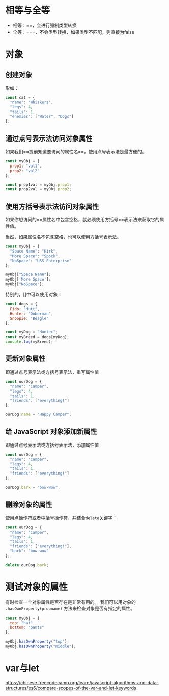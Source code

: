 # 相等与全等

- 相等：==，会进行强制类型转换
- 全等：===，不会类型转换，如果类型不匹配，则直接为false



# 对象

## 创建对象

形如：

```js
const cat = {
  "name": "Whiskers",
  "legs": 4,
  "tails": 1,
  "enemies": ["Water", "Dogs"]
};
```



## 通过点号表示法访问对象属性

如果我们==提前知道要访问的属性名==，使用点号表示法是最方便的。



```js
const myObj = {
  prop1: "val1",
  prop2: "val2"
};

const prop1val = myObj.prop1;
const prop2val = myObj.prop2;
```



## 使用方括号表示法访问对象属性

如果你想访问的==属性名中包含空格，就必须使用方括号==表示法来获取它的属性值。

当然，如果属性名不包含空格，也可以使用方括号表示法。



```js
const myObj = {
  "Space Name": "Kirk",
  "More Space": "Spock",
  "NoSpace": "USS Enterprise"
};

myObj["Space Name"];
myObj['More Space'];
myObj["NoSpace"];
```



特别的，[]中可以使用对象：

```js
const dogs = {
  Fido: "Mutt",
  Hunter: "Doberman",
  Snoopie: "Beagle"
};

const myDog = "Hunter";
const myBreed = dogs[myDog];
console.log(myBreed);
```



## 更新对象属性

即通过点号表示法或方括号表示法，重写属性值

```js
const ourDog = {
  "name": "Camper",
  "legs": 4,
  "tails": 1,
  "friends": ["everything!"]
};

ourDog.name = "Happy Camper";
```



## 给 JavaScript 对象添加新属性

即通过点号表示法或方括号表示法，添加属性值

```js
const ourDog = {
  "name": "Camper",
  "legs": 4,
  "tails": 1,
  "friends": ["everything!"]
};

ourDog.bark = "bow-wow";
```



## 删除对象的属性

 使用点操作符或者中括号操作符，并结合`delete`关键字：

```js
const ourDog = {
  "name": "Camper",
  "legs": 4,
  "tails": 1,
  "friends": ["everything!"],
  "bark": "bow-wow"
};

delete ourDog.bark;
```



# 测试对象的属性

有时检查一个对象属性是否存在是非常有用的。 我们可以用对象的 `.hasOwnProperty(propname)` 方法来检查对象是否有指定的属性。 

```js
const myObj = {
  top: "hat",
  bottom: "pants"
};

myObj.hasOwnProperty("top");
myObj.hasOwnProperty("middle");
```



# var与let

https://chinese.freecodecamp.org/learn/javascript-algorithms-and-data-structures/es6/compare-scopes-of-the-var-and-let-keywords